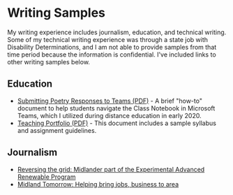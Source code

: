 # Writing Samples
My writing experience includes journalism, education, and technical writing. Some of my technical writing experience was through a state job with Disability Determinations, and I am not able to provide samples from that time period because the information is confidential. I've included links to other writing samples below.
## Education
- [Submitting Poetry Responses to Teams (PDF)](https://github.com/LAS3113/writing-samples/files/7068614/Gregory_writingsample1.pdf) - A brief "how-to" document to help students navigate the Class Notebook in Microsoft Teams, which I utilized during distance education in early 2020. 
- [Teaching Portfolio (PDF)](https://github.com/LAS3113/writing-samples/files/7004760/LaurenBegleyTeachingPortfolio.pdf) - This document includes a sample syllabus and assignment guidelines.
## Journalism
- [Reversing the grid: Midlander part of the Experimental Advanced Renewable Program](https://www.ourmidland.com/news/article/Reversing-the-grid-Midlander-part-of-the-6995834.php#taboola-1)
- [Midland Tomorrow: Helping bring jobs, business to area](https://www.ourmidland.com/news/article/Midland-Tomorrow-Helping-bring-jobs-business-to-6988924.php)
